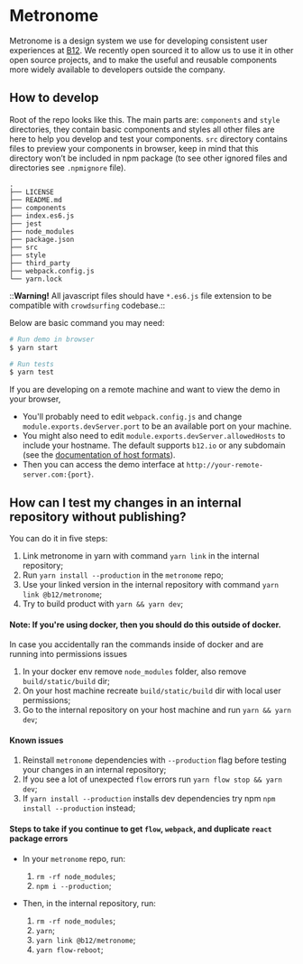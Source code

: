 # Metronome
Metronome is a design system we use for developing consistent user experiences at [B12](https://www.b12.io). We recently open sourced it to allow us to use it in other open source projects, and to make the useful and reusable components more widely available to developers outside the company. 

## How to develop
Root of the repo looks like this. The main parts are: `components`  and `style` directories, they contain basic components and styles all other files are here to help you develop and test your components. `src` directory contains files to preview your components in browser, keep in mind that this directory won’t be included in npm package (to see other ignored files and directories see `.npmignore` file).

```
.
├── LICENSE
├── README.md
├── components
├── index.es6.js
├── jest
├── node_modules
├── package.json
├── src
├── style
├── third_party
├── webpack.config.js
└── yarn.lock

```

::**Warning!** All javascript files should have `*.es6.js` file extension to be compatible with `crowdsurfing` codebase.::

Below are basic command you may need:

```bash
# Run demo in browser
$ yarn start

# Run tests
$ yarn test
```

If you are developing on a remote machine and want to view the demo in your browser,
* You'll probably need to edit `webpack.config.js` and change `module.exports.devServer.port` to be an available port on your machine.
* You might also need to edit `module.exports.devServer.allowedHosts` to include your hostname. The default supports `b12.io` or any subdomain (see the [documentation of host formats](https://webpack.js.org/configuration/dev-server/#devserverallowedhosts)).
* Then you can access the demo interface at `http://your-remote-server.com:{port}`.

## How can I test my changes in an internal repository without publishing?
You can do it in five steps:

1. Link metronome in yarn with command `yarn link` in the internal repository;
2. Run `yarn install --production` in the `metronome` repo;
3. Use your linked version in the internal repository with command `yarn link @b12/metronome`;
4. Try to build product with `yarn && yarn dev`;

#### Note: If you're using docker, then you should do this outside of docker.
In case you accidentally ran the commands inside of docker and are running into permissions issues
1. In your docker env remove `node_modules` folder, also remove `build/static/build` dir;
2. On your host machine recreate `build/static/build` dir with local user permissions;
3. Go to the internal repository on your host machine and run `yarn && yarn dev`;

#### Known issues
1. Reinstall `metronome` dependencies with `--production` flag before testing your changes in an internal repository;
2. If you see a lot of unexpected `flow` errors run `yarn flow stop && yarn dev`;
3. If `yarn install --production` installs dev dependencies try npm `npm install --production` instead;

#### Steps to take if you continue to get `flow`, `webpack`, and duplicate `react` package errors
* In your `metronome` repo, run:
  1. `rm -rf node_modules`;
  2. `npm i --production`;

* Then, in the internal repository, run:
  1. `rm -rf node_modules`;
  2. `yarn`;
  3. `yarn link @b12/metronome`;
  4. `yarn flow-reboot`;
